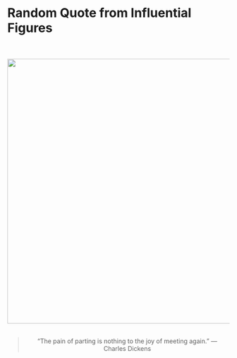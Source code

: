 # Random Quote from Influential Figures

<div align="center">
  <br>
  <br>
  <a href="https://en.wikipedia.org/wiki/Charles_Dickens" title="Charles Dickens - Wikipedia"><img src="https://upload.wikimedia.org/wikipedia/commons/a/aa/Dickens_Gurney_head.jpg" width="600px"></a>
  <br>
  <br>
  <blockquote>&ldquo;The pain of parting is nothing to the joy of meeting again.&rdquo; &mdash; <footer>Charles Dickens</footer></blockquote>
</div>
  